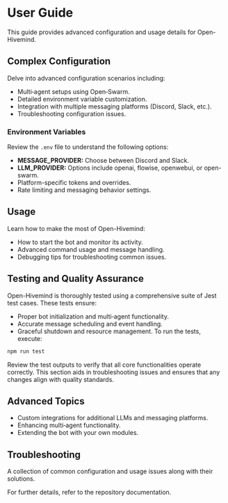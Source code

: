 # User Guide

This guide provides advanced configuration and usage details for Open-Hivemind.

## Complex Configuration

Delve into advanced configuration scenarios including:
- Multi‑agent setups using Open‑Swarm.
- Detailed environment variable customization.
- Integration with multiple messaging platforms (Discord, Slack, etc.).
- Troubleshooting configuration issues.

### Environment Variables

Review the `.env` file to understand the following options:
- **MESSAGE_PROVIDER:** Choose between Discord and Slack.
- **LLM_PROVIDER:** Options include openai, flowise, openwebui, or open-swarm.
- Platform-specific tokens and overrides.
- Rate limiting and messaging behavior settings.

## Usage

Learn how to make the most of Open-Hivemind:
- How to start the bot and monitor its activity.
- Advanced command usage and message handling.
- Debugging tips for troubleshooting common issues.

## Testing and Quality Assurance

Open-Hivemind is thoroughly tested using a comprehensive suite of Jest test cases. These tests ensure:
- Proper bot initialization and multi‑agent functionality.
- Accurate message scheduling and event handling.
- Graceful shutdown and resource management.
To run the tests, execute:
```bash
npm run test
```
Review the test outputs to verify that all core functionalities operate correctly. This section aids in troubleshooting issues and ensures that any changes align with quality standards.

## Advanced Topics

- Custom integrations for additional LLMs and messaging platforms.
- Enhancing multi‑agent functionality.
- Extending the bot with your own modules.

## Troubleshooting

A collection of common configuration and usage issues along with their solutions.

For further details, refer to the repository documentation.